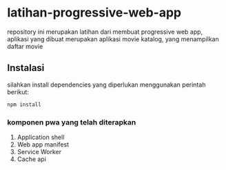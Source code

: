 # latihan-progressive-web-app
repository ini merupakan latihan dari membuat progressive web app, aplikasi yang dibuat merupakan aplikasi movie katalog, yang menampilkan daftar movie

## Instalasi
silahkan install dependencies yang diperlukan menggunakan perintah berikut:
```bash
npm install
```

### komponen pwa yang telah diterapkan
1. Application shell
2. Web app manifest
3. Service Worker
4. Cache api
